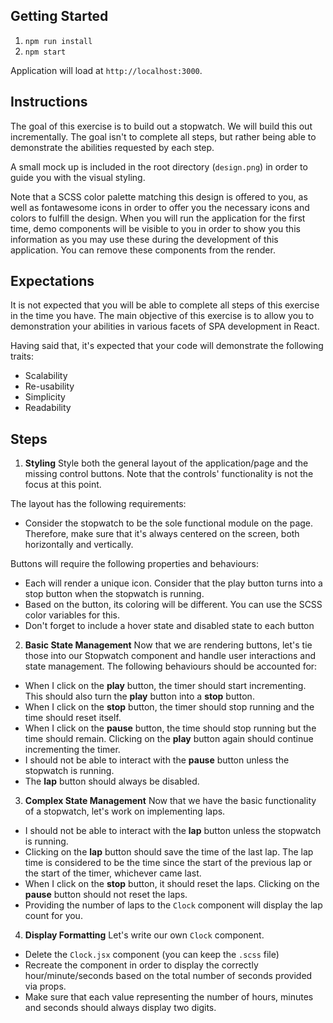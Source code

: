 ## Getting Started

1. `npm run install`
2. `npm start`

Application will load at `http://localhost:3000`.

## Instructions

The goal of this exercise is to build out a stopwatch. We will build this out incrementally. The goal isn't to complete all steps, but rather being able to demonstrate the abilities requested by each step.

A small mock up is included in the root directory (`design.png`) in order to guide you with the visual styling.

Note that a SCSS color palette matching this design is offered to you, as well as fontawesome icons in order to offer you the necessary icons and colors to fulfill the design. When you will run the application for the first time, demo components will be visible to you in order to show you this information as you may use these during the development of this application. You can remove these components from the render.

## Expectations
It is not expected that you will be able to complete all steps of this exercise in the time you have. The main objective of this exercise is to allow you to demonstration your abilities in various facets of SPA development in React.

Having said that, it's expected that your code will demonstrate the following traits:
- Scalability
- Re-usability
- Simplicity
- Readability

## Steps
1. **Styling** Style both the general layout of the application/page and the missing control buttons. Note that the controls' functionality is not the focus at this point.

The layout has the following requirements:
- Consider the stopwatch to be the sole functional module on the page. Therefore, make sure that it's always centered on the screen, both horizontally and vertically.

Buttons will require the following properties and behaviours:
- Each will render a unique icon. Consider that the play button turns into a stop button when the stopwatch is running.
- Based on the button, its coloring will be different. You can use the SCSS color variables for this.
- Don't forget to include a hover state and disabled state to each button

2. **Basic State Management** Now that we are rendering buttons, let's tie those into our Stopwatch component and handle user interactions and state management. The following behaviours should be accounted for:
- When I click on the **play** button, the timer should start incrementing. This should also turn the **play** button into a **stop** button.
- When I click on the **stop** button, the timer should stop running and the time should reset itself.
- When I click on the **pause** button, the time should stop running but the time should remain. Clicking on the **play** button again should continue incrementing the timer.
- I should not be able to interact with the **pause** button unless the stopwatch is running.
- The **lap** button should always be disabled.

3. **Complex State Management** Now that we have the basic functionality of a stopwatch, let's work on implementing laps.
- I should not be able to interact with the **lap** button unless the stopwatch is running.
- Clicking on the **lap** button should save the time of the last lap. The lap time is considered to be the time since the start of the previous lap or the start of the timer, whichever came last.
- When I click on the **stop** button, it should reset the laps. Clicking on the **pause** button should not reset the laps.
- Providing the number of laps to the `Clock` component will display the lap count for you.

4. **Display Formatting** Let's write our own `Clock` component.
- Delete the `Clock.jsx` component (you can keep the `.scss` file)
- Recreate the component in order to display the correctly hour/minute/seconds based on the total number of seconds provided via props.
- Make sure that each value representing the number of hours, minutes and seconds should always display two digits.
